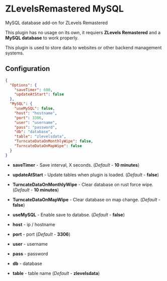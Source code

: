 # ZLevelsRemastered MySQL
 MySQL database add-on for ZLevels Remastered

 This plugin has no usage on its own, it requiers **ZLevels Remastered** and a **MySQL database** to work properly.

 This plugin is used to store data to websites or other backend management systems.

## Configuration

```json
{
  "Options": {
    "saveTimer": 600,
    "updateAtStart": false
  },
  "MySQL": {
    "useMySQL": false,
    "host": "hostname",
    "port": 3306,
    "user": "username",
    "pass": "password",
    "db": "database",
    "table": "zlevelsdata",
    "TurncateDataOnMonthlyWipe": false,
    "TurncateDataOnMapWipe": false
  }
}
```

* **saveTimer** - Save interval, X seconds. (*Default* - **10 minutes**)
* **updateAtStart** - Update tables when plugin is loaded. (*Default* - **false**)
* **TurncateDataOnMonthlyWipe** - Clear database on rust force wipe. (*Default* - **10 minutes**)
* **TurncateDataOnMapWipe** - Clear database on map change. (*Default* - **false**)

* **useMySQL** - Enable save to databse. (*Default* - **false**)
* **host** - ip / hostname 
* **port** -  port  (*Default* - **3306**)
* **user** - username
* **pass** - password
* **db** - database
* **table** - table name  (*Default* - **zlevelsdata**)